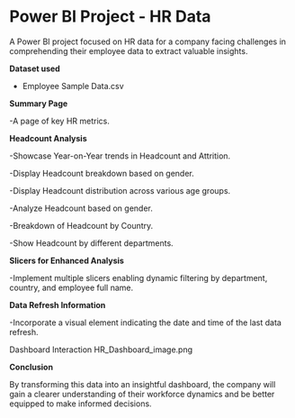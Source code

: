 # Power BI Project - HR Data

A Power BI project focused on HR data for a company facing challenges in comprehending their employee data to extract valuable insights. 

**Dataset used**
- Employee Sample Data.csv

**Summary Page**

-A page of key HR metrics.

**Headcount Analysis**

-Showcase Year-on-Year trends in Headcount and Attrition.

-Display Headcount breakdown based on gender.

-Display Headcount distribution across various age groups.

-Analyze Headcount based on gender.

-Breakdown of Headcount by Country.

-Show Headcount by different departments.

**Slicers for Enhanced Analysis**

-Implement multiple slicers enabling dynamic filtering by department, country, and employee full name.

**Data Refresh Information**

-Incorporate a visual element indicating the date and time of the last data refresh.


Dashboard Interaction HR_Dashboard_image.png

**Conclusion**

By transforming this data into an insightful dashboard, the company will gain a clearer understanding of their workforce dynamics and be better equipped to make informed decisions.
